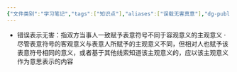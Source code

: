 ```yaml
---
{"文件类别":"学习笔记","tags":["知识点"],"aliases":["误载无害真意"],"dg-publish":true,"permalink":"/学习笔记/知识点/错误表示无害/","dgPassFrontmatter":true}
---
```



- 错误表示无害：指双方当事人一致赋予表意符号不同于容观意义的主观意义
·尽管表意符号的客观意义与表意人所赋予的主观意义不同，但相对人也赋予该表意符号相同的意义，或者基于其他线索知道该主观意义的，应以该主观意义作为意思表示的内容